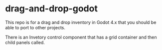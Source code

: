 # drag-and-drop-godot

This repo is for a drag and drop inventory in Godot 4.x that you should be able to port to other projects.

There is an Invetory control component that has a grid container and then child panels called.
